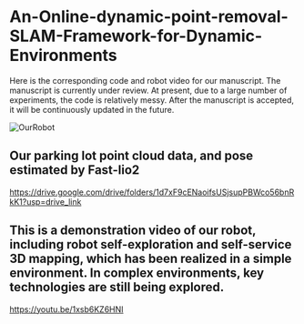 # An-Online-dynamic-point-removal-SLAM-Framework-for-Dynamic-Environments
Here is the corresponding code and robot video for our manuscript. The manuscript is currently under review. At present, due to a large number of experiments, the code is relatively messy. After the manuscript is accepted, it will be continuously updated in the future.

![OurRobot](https://github.com/zhuhongwei123/An-Online-dynamic-point-removal-SLAM-Framework-for-Dynamic-Environments/blob/main/Robot_hardware.png)

## Our parking lot point cloud data, and pose estimated by Fast-lio2
https://drive.google.com/drive/folders/1d7xF9cENaoifsUSjsupPBWco56bnRkK1?usp=drive_link 

## This is a demonstration video of our robot, including robot self-exploration and self-service 3D mapping, which has been realized in a simple environment. In complex environments, key technologies are still being explored.
https://youtu.be/1xsb6KZ6HNI
